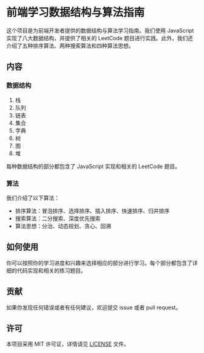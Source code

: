 # 前端学习数据结构与算法指南

这个项目是为前端开发者提供的数据结构与算法学习指南。我们使用 JavaScript 实现了八大数据结构，并提供了相关的 LeetCode 题目进行实践。此外，我们还介绍了五种排序算法、两种搜索算法和四种算法思想。

## 内容

### 数据结构

1. 栈
2. 队列
3. 链表
4. 集合
5. 字典
6. 树
7. 图
8. 堆

每种数据结构的部分都包含了 JavaScript 实现和相关的 LeetCode 题目。

### 算法

我们介绍了以下算法：

- 排序算法：冒泡排序、选择排序、插入排序、快速排序、归并排序
- 搜索算法：二分搜索、深度优先搜索
- 算法思想：分治、动态规划、贪心、回溯

## 如何使用

你可以按照你的学习进度和兴趣来选择相应的部分进行学习。每个部分都包含了详细的代码实现和相关的练习题目。

## 贡献

如果你发现任何错误或者有任何建议，欢迎提交 issue 或者 pull request。

## 许可

本项目采用 MIT 许可证，详情请见 [LICENSE](LICENSE) 文件。

